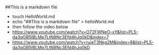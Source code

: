 ##This is a markdown file
* touch HelloWorld.md
* echo "##This is a markdown file" > helloWorld.md
* then follow the video below
* https://www.youtube.com/watch?v=O72FWNeO-xY&list=PL5-da3qGB5IBLMp7LtN8Nc3Efd4hJq0kD&index=7
* https://www.youtube.com/watch?v=ruieT3Nkg2M&index=8&list=PL5-da3qGB5IBLMp7LtN8Nc3Efd4hJq0kD
 

